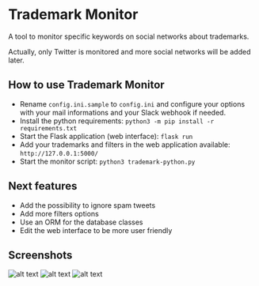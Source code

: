 # Trademark Monitor

A tool to monitor specific keywords on social networks about trademarks.

Actually, only Twitter is monitored and more social networks will be added later.

## How to use Trademark Monitor

* Rename `config.ini.sample` to `config.ini` and configure your options with your mail informations and your Slack webhook if needed.
* Install the python requirements: `python3 -m pip install -r requirements.txt`
* Start the Flask application (web interface): `flask run`
* Add your trademarks and filters in the web application available: `http://127.0.0.1:5000/`
* Start the monitor script: `python3 trademark-python.py`

## Next features
* Add the possibility to ignore spam tweets
* Add more filters options
* Use an ORM for the database classes
* Edit the web interface to be more user friendly

## Screenshots

![alt text](https://i.ibb.co/DDkSBQW/capture1.png)
![alt text](https://i.ibb.co/B3wj8pD/capture2.png)
![alt text](https://i.ibb.co/PjcjVFB/capture3.png)
